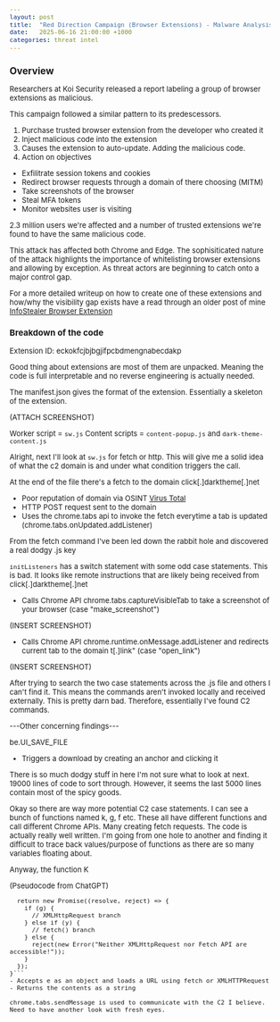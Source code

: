 ```yaml
---
layout: post
title:  "Red Direction Campaign (Browser Extensions) - Malware Analysis"
date:   2025-06-16 21:00:00 +1000
categories: threat intel
---
```


<style>
  body { font-size: 13px; }
  h1 { font-size: 19px !important; }
  h2 { font-size: 17px !important; }
  h3 { font-size: 15px !important; }
</style>

## Overview

Researchers at Koi Security released a report labeling a group of browser extensions as malicious.

This campaign followed a similar pattern to its predescessors. 
1. Purchase trusted browser extension from the developer who created it
2. Inject malicious code into the extension
3. Causes the extension to auto-update. Adding the malicious code.
4. Action on objectives
- Exfilitrate session tokens and cookies
- Redirect browser requests through a domain of there choosing (MITM)
- Take screenshots of the browser
- Steal MFA tokens
- Monitor websites user is visiting

2.3 million users we're affected and a number of trusted extensions we're found to have the same malicious code.

This attack has affected both Chrome and Edge. The sophisiticated nature of the attack highlights the importance of whitelisting browser extensions and allowing by exception. As threat actors are beginning to catch onto a major control gap. 

For a more detailed writeup on how to create one of these extensions and how/why the visibility gap exists have a read through an older post of mine [InfoStealer Browser Extension](https://lvl0socanalyst.github.io/project/2025/06/16/my-eight-post.html)

### Breakdown of the code

Extension ID: eckokfcjbjbgjifpcbdmengnabecdakp

Good thing about extensions are most of them are unpacked. Meaning the code is full interpretable and no reverse engineering is actually needed.

The manifest.json gives the format of the extension. Essentially a skeleton of the extension. 

(ATTACH SCREENSHOT)

Worker script = ```sw.js```
Content scripts = ```content-popup.js``` and ```dark-theme-content.js```

Alright, next I'll look at ```sw.js``` for fetch or http. This will give me a solid idea of what the c2 domain is and under what condition triggers the call.

At the end of the file there's a fetch to the domain click[.]darktheme[.]net
- Poor reputation of domain via OSINT [Virus Total](https://www.virustotal.com/gui/domain/click.darktheme.net/detection)
- HTTP POST request sent to the domain
- Uses the chrome.tabs api to invoke the fetch everytime a tab is updated (chrome.tabs.onUpdated.addListener)

From the fetch command I've been led down the rabbit hole and discovered a real dodgy .js key

```initListeners``` has a switch statement with some odd case statements. This is bad. It looks like remote instructions that are likely being received from click[.]darktheme[.]net

- Calls Chrome API chrome.tabs.captureVisibleTab to take a screenshot of your browser (case "make_screenshot")

(INSERT SCREENSHOT)

- Calls Chrome API chrome.runtime.onMessage.addListener and redirects current tab to the domain t[.]link" (case "open_link")

(INSERT SCREENSHOT)

After trying to search the two case statements across the .js file and others I can't find it. This means the commands aren't invoked locally and received externally. This is pretty darn bad. Therefore, essentially I've found C2 commands.

---Other concerning findings---

be.UI_SAVE_FILE
- Triggers a download by creating an anchor and clicking it

There is so much dodgy stuff in here I'm not sure what to look at next. 19000 lines of code to sort through. However, it seems the last 5000 lines contain most of the spicy goods.

Okay so there are way more potential C2 case statements. I can see a bunch of functions named k, g, f etc. These all have different functions and call different Chrome APIs. Many creating fetch requests. The code is actually really well written. I'm going from one hole to another and finding it difficult to trace back values/purpose of functions as there are so many variables floating about. 

Anyway, the function K

(Pseudocode from ChatGPT)

```function K(e) {
  return new Promise((resolve, reject) => {
    if (g) {
      // XMLHttpRequest branch
    } else if (y) {
      // fetch() branch
    } else {
      reject(new Error("Neither XMLHttpRequest nor Fetch API are accessible!"));
    } 
  });
}```
- Accepts e as an object and loads a URL using fetch or XMLHTTPRequest
- Returns the contents as a string 

chrome.tabs.sendMessage is used to communicate with the C2 I believe. Need to have another look with fresh eyes.